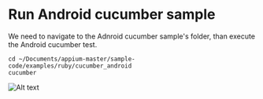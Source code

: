 # Run Android cucumber sample

We need to navigate to the Adnroid cucumber sample's folder, than execute the Android cucumber test.

<pre><code>cd ~/Documents/appium-master/sample-code/examples/ruby/cucumber_android
cucumber
</code></pre>

![Alt text](https://raw.githubusercontent.com/hy1984427/appium/master/images/cucumber_android_result.png "Android Cucumber")
